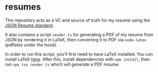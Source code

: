 # resumes

This repository acts as a VC and source of truth for my resume using the [JSON Resume standard](https://jsonresume.org/).

It also contains a script `render.ts` for generating a PDF of my resume from JSON by rendering it in LaTeX, then converting it to PDF via `node-latex` (pdflatex under the hood). 

In order to run this script, you'll first need to have LaTeX installed. You can install LaTeX [here](https://www.latex-project.org/get/). After this, install dependencies with `npm install`, then run `npx tsx render.ts` which will generate a PDF resume.

